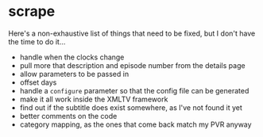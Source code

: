 # scrape

Here's a non-exhaustive list of things that need to be fixed, but I don't have the time to do it...
* handle when the clocks change
* pull more that description and episode number from the details page
* allow parameters to be passed in
* offset days
* handle a `configure` parameter so that the config file can be generated
* make it all work inside the XMLTV framework
* find out if the subtitle does exist somewhere, as I've not found it yet
* better comments on the code
* category mapping, as the ones that come back match my PVR anyway
